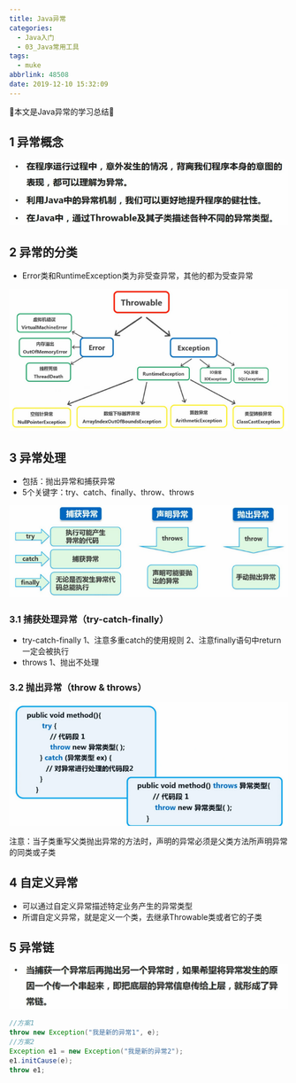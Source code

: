 ```yaml
---
title: Java异常
categories:
  - Java入门
  - 03_Java常用工具
tags:
  - muke
abbrlink: 48508
date: 2019-12-10 15:32:09
---
```


:star2:本文是Java异常的学习总结:star2:

<!-- more -->

## 1 异常概念

![图片](/images/013_01_01.png)

## 2 异常的分类

- Error类和RuntimeException类为非受查异常，其他的都为受查异常

![图片](/images/013_01_02.png)

## 3 异常处理

- 包括：抛出异常和捕获异常
- 5个关键字：try、catch、finally、throw、throws

![图片](/images/013_01_03.png)

### 3.1 捕获处理异常（try-catch-finally）

- try-catch-finally
1、注意多重catch的使用规则
2、注意finally语句中return一定会被执行
- throws
1、抛出不处理

### 3.2 抛出异常（throw & throws）

![图片](/images/013_01_04.png)

注意：当子类重写父类抛出异常的方法时，声明的异常必须是父类方法所声明异常的同类或子类

## 4 自定义异常

- 可以通过自定义异常描述特定业务产生的异常类型
- 所谓自定义异常，就是定义一个类，去继承Throwable类或者它的子类

## 5 异常链

![图片](/images/013_01_05.png)

```java
//方案1
throw new Exception("我是新的异常1", e);
//方案2
Exception e1 = new Exception("我是新的异常2");
e1.initCause(e);
throw e1;

```
